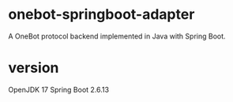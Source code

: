 # onebot-springboot-adapter
A OneBot protocol backend implemented in Java with Spring Boot.

# version
OpenJDK 17
Spring Boot 2.6.13